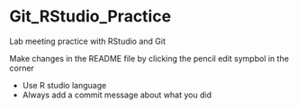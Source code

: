 # Git_RStudio_Practice
Lab meeting practice with RStudio and Git

Make changes in the README file by clicking the pencil edit sympbol in the corner
- Use R studio language
- Always add a commit message about what you did
